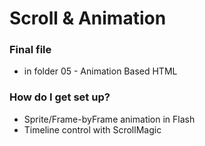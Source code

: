 # Scroll & Animation #

### Final file ###

* in folder 05 - Animation Based HTML

### How do I get set up? ###

* Sprite/Frame-byFrame animation in Flash
* Timeline control with ScrollMagic